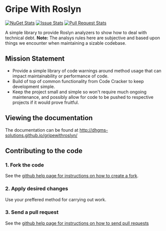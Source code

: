 # Gripe With Roslyn

[![NuGet Stats](https://img.shields.io/nuget/dt/dhgms.gripewithroslyn.svg)](https://www.nuget.org/packages/dhgms.gripewithroslyn) [![Issue Stats](http://www.issuestats.com/github/dhgms-solutions/gripewithroslyn/badge/issue?style=flat)](http://www.issuestats.com/github/dhgms-solutions/gripewithroslyn) [![Pull Request Stats](http://www.issuestats.com/github/dhgms-solutions/gripewithroslyn/badge/pr?style=flat)](http://www.issuestats.com/github/dhgms-solutions/gripewithroslyn) 


A simple library to provide Roslyn analyzers to show how to deal with technical debt. **Note:** The analsys rules here are subjective and based upon things we encounter when maintaining a sizable codebase.

## Mission Statement
* Provide a simple library of code warnings around method usage that can impact maintainability or performance of code.
* Build of top of common functionality from Code Cracker to keep development simple.
* Keep the project small and simple so won't require much ongoing maintenance, and possibly allow for code to be pushed to respective projects if it would prove fruitful.

## Viewing the documentation

The documentation can be found at http://dhgms-solutions.github.io/gripewithroslyn/

## Contributing to the code

### 1\. Fork the code

See the [github help page for instructions on how to create a fork](http://help.github.com/fork-a-repo/).

### 2\. Apply desired changes

Use your preffered method for carrying out work.

### 3\. Send a pull request

See the [github help page for instructions on how to send pull requests](http://help.github.com/send-pull-requests/)

